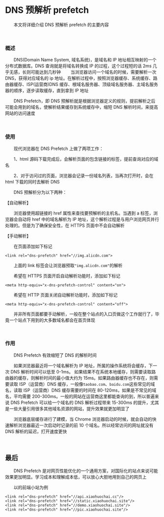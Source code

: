 # DNS 预解析 prefetch

&emsp;&emsp;本文将详细介绍 DNS 预解析 prefetch 的主要内容

&nbsp;

### 概述

&emsp;&emsp;DNS(Domain Name System, 域名系统)，是域名和 IP 地址相互映射的一个分布式数据库。DNS 查询就是将域名转换成 IP 的过程，这个过程短的话 2ms 几乎无感，长则可能达到几秒钟
&emsp;&emsp;当浏览器访问一个域名的时候，需要解析一次 DNS，获得对应域名的 ip 地址。在解析过程中，按照浏览器缓存、系统缓存、路由器缓存、ISP(运营商)DNS 缓存、根域名服务器、顶级域名服务器、主域名服务器的顺序，逐步读取缓存，直到拿到 IP 地址

&emsp;&emsp;DNS Prefetch，即 DNS 预解析就是根据浏览器定义的规则，提前解析之后可能会用到的域名，使解析结果缓存到系统缓存中，缩短 DNS 解析时间，来提高网站的访问速度

&nbsp;

### 使用

&emsp;&emsp;现代浏览器在 DNS Prefetch 上做了两项工作：

&emsp;&emsp;1、html 源码下载完成后，会解析页面的包含链接的标签，提前查询对应的域名

&emsp;&emsp;2、对于访问过的页面，浏览器会记录一份域名列表，当再次打开时，会在 html 下载的同时去解析 DNS

&emsp;&emsp;DNS 预解析分为以下两种：

【自动解析】

&emsp;&emsp;浏览器使用超链接的 href 属性来查找要预解析的主机名。当遇到 a 标签，浏览器会自动将 href 中的域名解析为 IP 地址，这个解析过程是与用户浏览网页并行处理的。但是为了确保安全性，在 HTTPS 页面中不会自动解析

【手动解析】

&emsp;&emsp;在页面添加如下标记

```
<link rel="dns-prefetch" href="//img.alicdn.com">
```

&emsp;&emsp;上面的 link 标签会让浏览器预取`"img.alicdn.com"`的解析

&emsp;&emsp;希望在 HTTPS 页面开启自动解析功能时，添加如下标记

```
<meta http-equiv="x-dns-prefetch-control" content="on">
```

&emsp;&emsp;希望在 HTTP 页面关闭自动解析功能时，添加如下标记

```
<meta http-equiv="x-dns-prefetch-control" content="off">
```

&emsp;&emsp;并非所有页面都要手动解析，一般在整个站点的入口页做这个工作就行了，毕竟一个站点下用到的大多数域名都会在首页体现

&nbsp;

### 作用

&emsp;&emsp;DNS Prefetch 有效缩短了 DNS 的解析时间

&emsp;&emsp;如果浏览器最近将一个域名解析为 IP 地址，所属的操作系统将会缓存，下一次 DNS 解析时间可以低至 0-1ms。 如果结果不在系统本地缓存，则需要读取路由器的缓存，则解析时间的最小值大约为 15ms。如果路由器缓存也不存在，则需要读取 ISP（运营商）DNS 缓存，一般像`taobao.com`、`baidu.com`这些常见的域名，读取 ISP（运营商）DNS 缓存需要的时间在 80-120ms，如果是不常见的域名，平均需要 200-300ms。一般的网站在运营商这里都能查询的到，所以普遍来说 DNS Prefetch 可以给一个域名的 DNS 解析过程带来 15-300ms 的提升，尤其是一些大量引用很多其他域名资源的网站，提升效果就更加明显了

&emsp;&emsp;浏览器底层缓存进行了建模，当 Chrome 浏览器启动的时候，就会自动的快速解析浏览器最近一次启动时记录的前 10 个域名。所以经常访问的网址就没有 DNS 解析的延迟，打开速度更快

&nbsp;

## 最后

&emsp;&emsp;DNS Prefetch 是对网页性能优化的一个通用方案，对国际化的站点来说可能效果更加明显。学习成本和理解成本低，可以放心大胆地用到自己的网页上

&emsp;&emsp;以的前端小站为例

```
<link rel="dns-prefetch" href="//api.xiaohuochai.cc"/>
<link rel="dns-prefetch" href="//static.xiaohuochai.site"/>
<link rel="dns-prefetch" href="//demo.xiaohuochai.site"/>
<link rel="dns-prefetch" href="//pic.xiaohuochai.site"/>
```
